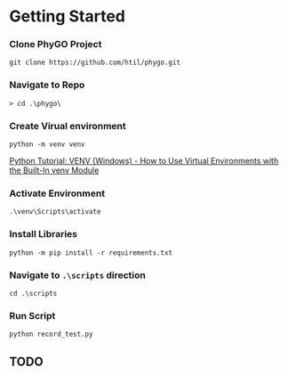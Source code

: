 # Getting Started


### Clone PhyGO Project

`git clone https://github.com/htil/phygo.git`

### Navigate to Repo

`> cd .\phygo\`


### Create Virual environment
`python -m venv venv`

[Python Tutorial: VENV (Windows) - How to Use Virtual Environments with the Built-In venv Module
 ](https://www.youtube.com/watch?v=APOPm01BVrk)


### Activate Environment
`.\venv\Scripts\activate`


### Install Libraries

`python -m pip install -r requirements.txt`


### Navigate to `.\scripts` direction

`cd .\scripts`

### Run Script

`python record_test.py`


## TODO 